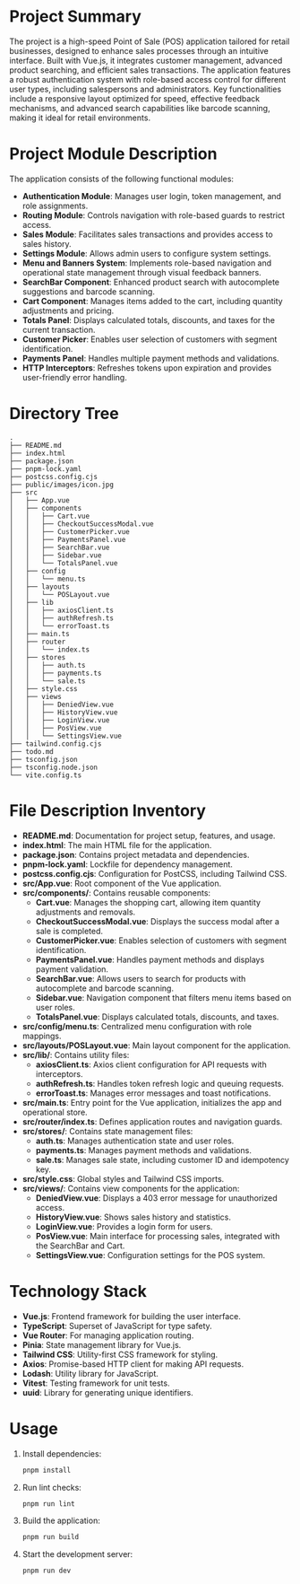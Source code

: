 # Project Summary
The project is a high-speed Point of Sale (POS) application tailored for retail businesses, designed to enhance sales processes through an intuitive interface. Built with Vue.js, it integrates customer management, advanced product searching, and efficient sales transactions. The application features a robust authentication system with role-based access control for different user types, including salespersons and administrators. Key functionalities include a responsive layout optimized for speed, effective feedback mechanisms, and advanced search capabilities like barcode scanning, making it ideal for retail environments.

# Project Module Description
The application consists of the following functional modules:
- **Authentication Module**: Manages user login, token management, and role assignments.
- **Routing Module**: Controls navigation with role-based guards to restrict access.
- **Sales Module**: Facilitates sales transactions and provides access to sales history.
- **Settings Module**: Allows admin users to configure system settings.
- **Menu and Banners System**: Implements role-based navigation and operational state management through visual feedback banners.
- **SearchBar Component**: Enhanced product search with autocomplete suggestions and barcode scanning.
- **Cart Component**: Manages items added to the cart, including quantity adjustments and pricing.
- **Totals Panel**: Displays calculated totals, discounts, and taxes for the current transaction.
- **Customer Picker**: Enables user selection of customers with segment identification.
- **Payments Panel**: Handles multiple payment methods and validations.
- **HTTP Interceptors**: Refreshes tokens upon expiration and provides user-friendly error handling.

# Directory Tree
```
.
├── README.md
├── index.html
├── package.json
├── pnpm-lock.yaml
├── postcss.config.cjs
├── public/images/icon.jpg
├── src
│   ├── App.vue
│   ├── components
│   │   ├── Cart.vue
│   │   ├── CheckoutSuccessModal.vue
│   │   ├── CustomerPicker.vue
│   │   ├── PaymentsPanel.vue
│   │   ├── SearchBar.vue
│   │   ├── Sidebar.vue
│   │   └── TotalsPanel.vue
│   ├── config
│   │   └── menu.ts
│   ├── layouts
│   │   └── POSLayout.vue
│   ├── lib
│   │   ├── axiosClient.ts
│   │   ├── authRefresh.ts
│   │   └── errorToast.ts
│   ├── main.ts
│   ├── router
│   │   └── index.ts
│   ├── stores
│   │   ├── auth.ts
│   │   ├── payments.ts
│   │   └── sale.ts
│   ├── style.css
│   ├── views
│   │   ├── DeniedView.vue
│   │   ├── HistoryView.vue
│   │   ├── LoginView.vue
│   │   ├── PosView.vue
│   │   └── SettingsView.vue
├── tailwind.config.cjs
├── todo.md
├── tsconfig.json
├── tsconfig.node.json
└── vite.config.ts
```

# File Description Inventory
- **README.md**: Documentation for project setup, features, and usage.
- **index.html**: The main HTML file for the application.
- **package.json**: Contains project metadata and dependencies.
- **pnpm-lock.yaml**: Lockfile for dependency management.
- **postcss.config.cjs**: Configuration for PostCSS, including Tailwind CSS.
- **src/App.vue**: Root component of the Vue application.
- **src/components/**: Contains reusable components:
  - **Cart.vue**: Manages the shopping cart, allowing item quantity adjustments and removals.
  - **CheckoutSuccessModal.vue**: Displays the success modal after a sale is completed.
  - **CustomerPicker.vue**: Enables selection of customers with segment identification.
  - **PaymentsPanel.vue**: Handles payment methods and displays payment validation.
  - **SearchBar.vue**: Allows users to search for products with autocomplete and barcode scanning.
  - **Sidebar.vue**: Navigation component that filters menu items based on user roles.
  - **TotalsPanel.vue**: Displays calculated totals, discounts, and taxes.
- **src/config/menu.ts**: Centralized menu configuration with role mappings.
- **src/layouts/POSLayout.vue**: Main layout component for the application.
- **src/lib/**: Contains utility files:
  - **axiosClient.ts**: Axios client configuration for API requests with interceptors.
  - **authRefresh.ts**: Handles token refresh logic and queuing requests.
  - **errorToast.ts**: Manages error messages and toast notifications.
- **src/main.ts**: Entry point for the Vue application, initializes the app and operational store.
- **src/router/index.ts**: Defines application routes and navigation guards.
- **src/stores/**: Contains state management files:
  - **auth.ts**: Manages authentication state and user roles.
  - **payments.ts**: Manages payment methods and validations.
  - **sale.ts**: Manages sale state, including customer ID and idempotency key.
- **src/style.css**: Global styles and Tailwind CSS imports.
- **src/views/**: Contains view components for the application:
  - **DeniedView.vue**: Displays a 403 error message for unauthorized access.
  - **HistoryView.vue**: Shows sales history and statistics.
  - **LoginView.vue**: Provides a login form for users.
  - **PosView.vue**: Main interface for processing sales, integrated with the SearchBar and Cart.
  - **SettingsView.vue**: Configuration settings for the POS system.

# Technology Stack
- **Vue.js**: Frontend framework for building the user interface.
- **TypeScript**: Superset of JavaScript for type safety.
- **Vue Router**: For managing application routing.
- **Pinia**: State management library for Vue.js.
- **Tailwind CSS**: Utility-first CSS framework for styling.
- **Axios**: Promise-based HTTP client for making API requests.
- **Lodash**: Utility library for JavaScript.
- **Vitest**: Testing framework for unit tests.
- **uuid**: Library for generating unique identifiers.

# Usage
1. Install dependencies:
   ```bash
   pnpm install
   ```
2. Run lint checks:
   ```bash
   pnpm run lint
   ```
3. Build the application:
   ```bash
   pnpm run build
   ```
4. Start the development server:
   ```bash
   pnpm run dev
   ```
